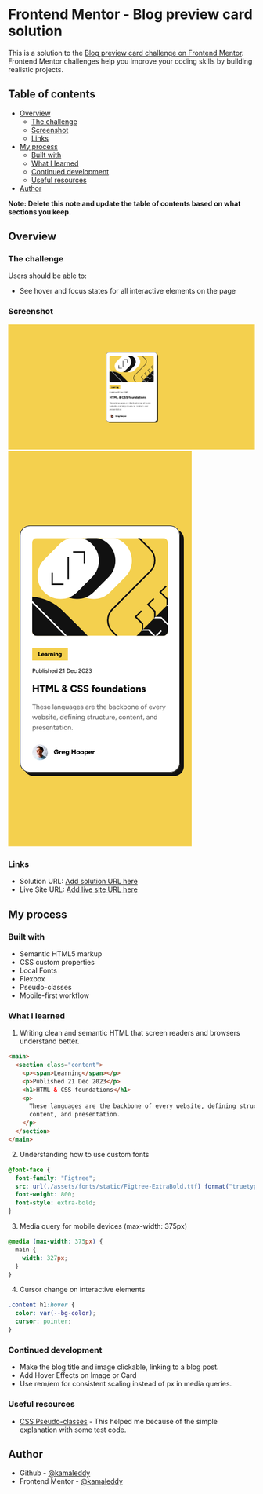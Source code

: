 # Frontend Mentor - Blog preview card solution

This is a solution to the [Blog preview card challenge on Frontend Mentor](https://www.frontendmentor.io/challenges/blog-preview-card-ckPaj01IcS). Frontend Mentor challenges help you improve your coding skills by building realistic projects.

## Table of contents

- [Overview](#overview)
  - [The challenge](#the-challenge)
  - [Screenshot](#screenshot)
  - [Links](#links)
- [My process](#my-process)
  - [Built with](#built-with)
  - [What I learned](#what-i-learned)
  - [Continued development](#continued-development)
  - [Useful resources](#useful-resources)
- [Author](#author)

**Note: Delete this note and update the table of contents based on what sections you keep.**

## Overview

### The challenge

Users should be able to:

- See hover and focus states for all interactive elements on the page

### Screenshot

![](./screenshot/Desktop%20View.png)
![](./screenshot/Mobile%20View.png)

### Links

- Solution URL: [Add solution URL here](https://your-solution-url.com)
- Live Site URL: [Add live site URL here](https://your-live-site-url.com)

## My process

### Built with

- Semantic HTML5 markup
- CSS custom properties
- Local Fonts
- Flexbox
- Pseudo-classes
- Mobile-first workflow

### What I learned

1. Writing clean and semantic HTML that screen readers and browsers understand better.

```html
<main>
  <section class="content">
    <p><span>Learning</span></p>
    <p>Published 21 Dec 2023</p>
    <h1>HTML & CSS foundations</h1>
    <p>
      These languages are the backbone of every website, defining structure,
      content, and presentation.
    </p>
  </section>
</main>
```

2. Understanding how to use custom fonts

```css
@font-face {
  font-family: "Figtree";
  src: url(./assets/fonts/static/Figtree-ExtraBold.ttf) format("truetype");
  font-weight: 800;
  font-style: extra-bold;
}
```

3. Media query for mobile devices (max-width: 375px)

```css
@media (max-width: 375px) {
  main {
    width: 327px;
  }
}
```

4. Cursor change on interactive elements

```css
.content h1:hover {
  color: var(--bg-color);
  cursor: pointer;
}
```

### Continued development

- Make the blog title and image clickable, linking to a blog post.
- Add Hover Effects on Image or Card
- Use rem/em for consistent scaling instead of px in media queries.

### Useful resources

- [CSS Pseudo-classes](https://www.geeksforgeeks.org/css/css-pseudo-classes/) - This helped me because of the simple explanation with some test code.

## Author

- Github - [@kamaleddy](https://github.com/kamaleddy)
- Frontend Mentor - [@kamaleddy](https://www.frontendmentor.io/profile/kamaleddy)
